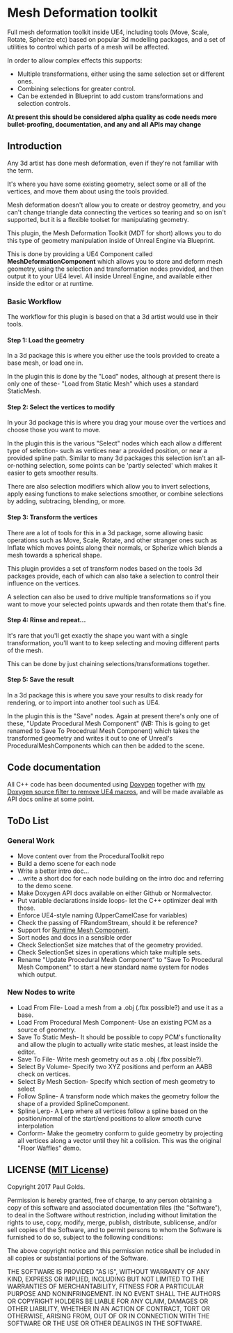 # Mesh Deformation toolkit
Full mesh deformation toolkit inside UE4, including tools (Move, Scale, Rotate, Spherize etc) based on popular 3d modelling packages, and a set of utilities to control which parts of a mesh will be affected.

In order to allow complex effects this supports:
* Multiple transformations, either using the same selection set or different ones.
* Combining selections for greater control.
* Can be extended in Blueprint to add custom transformations and selection controls.

**At present this should be considered alpha quality as code needs more bullet-proofing, documentation, and any and all APIs may change**

## Introduction
Any 3d artist has done mesh deformation, even if they're not familiar with the term.

It's where you have some existing geometry, select some or all of the vertices, and move them about using the tools provided.

Mesh deformation doesn't allow you to create or destroy geometry, and you can't change triangle data connecting the vertices so tearing and so on isn't supported, but it is a flexible toolset for manipulating geometry.

This plugin, the Mesh Deformation Toolkit (MDT for short) allows you to do this type of geometry manipulation inside of Unreal Engine via Blueprint.

This is done by providing a UE4 Component called **MeshDeformationComponent** which allows you to store and deform mesh  geometry, using the selection and transformation nodes provided, and then output it to your UE4 level.  All inside Unreal Engine, and available either inside the editor or at runtime.

### Basic Workflow
The workflow for this plugin is based on that a 3d artist would use in their tools.

#### Step 1: Load the geometry
In a 3d package this is where you either use the tools provided to create a base mesh, or load one in.

In the plugin this is done by the "Load" nodes, although at present there is only one of these- "Load from Static Mesh" which uses a standard StaticMesh.

#### Step 2: Select the vertices to modify
In your 3d package this is where you drag your mouse over the vertices and choose those you want to move.

In the plugin this is the various "Select" nodes which each allow a different type of selection- such as vertices near a provided position, or near a provided spline path.  Similar to many 3d packages this selection isn't an all-or-nothing selection, some points can be 'partly selected' which makes it easier to gets smoother results.

There are also selection modifiers which allow you to invert selections, apply easing functions to make selections smoother, or combine selections by adding, subtracing, blending, or more.

#### Step 3: Transform the vertices
There are a lot of tools for this in a 3d package, some allowing basic operations such as Move, Scale, Rotate, and other stranger ones such as Inflate which moves points along their normals, or Spherize which blends a mesh towards a spherical shape.

This plugin provides a set of transform nodes based on the tools 3d packages provide, each of which can also take a selection to control their influence on the vertices.

A selection can also be used to drive multiple transformations so if you want to move your selected points upwards and then rotate them that's fine.

#### Step 4: Rinse and repeat...
It's rare that you'll get exactly the shape you want with a single transformation, you'll want to to keep selecting and moving different parts of the mesh.

This can be done by just chaining selections/transformations together.

#### Step 5: Save the result
In a 3d package this is where you save your results to disk ready for rendering, or to import into another tool such as UE4.

In the plugin this is the "Save" nodes.  Again at present there's only one of these, "Update Procedural Mesh Component" (*NB:* This is going to get renamed to Save To Procedrual Mesh Component) which takes the transformed geometry and writes it out to one of Unreal's ProceduralMeshComponents which can then be added to the scene.

## Code documentation
All C++ code has been documented using [Doxygen](http://www.stack.nl/~dimitri/doxygen/) together with [my Doxygen source filter to remove UE4 macros](https://github.com/normalvector/ue4_doxygen_source_filter), and will be made available as API docs online at some point.

## ToDo List
### General Work
* Move content over from the ProceduralToolkit repo
* Build a demo scene for each node
* Write a better intro doc...
* ...write a short doc for each node building on the intro doc and referring to the demo scene.
* Make Doxygen API docs available on either Github or Normalvector.
* Put variable declarations inside loops- let the C++ optimizer deal with those.
* Enforce UE4-style naming (UpperCamelCase for variables)
* Check the passing of FRandomStream, should it be reference?
* Support for [Runtime Mesh Component](https://forums.unrealengine.com/showthread.php?113432-Runtime-Mesh-Component-Rendering-high-performance-runtime-generated-meshes!).
* Sort nodes and docs in a sensible order
* Check SelectionSet size matches that of the geometry provided.
* Check SelectionSet sizes in operations which take multiple sets.
* Rename "Update Procedural Mesh Component" to "Save To Procedural Mesh Component" to start a new standard name system for nodes which output.

### New Nodes to write
* Load From File- Load a mesh from a .obj (.fbx possible?) and use it as a base.
* Load From Procedural Mesh Component- Use an existing PCM as a source of geometry.
* Save To Static Mesh- It should be possible to copy PCM's functionality and allow the plugin to actually write static meshes, at least inside the editor.
* Save To File- Write mesh geometry out as a .obj (.fbx possible?).
* Select By Volume- Specify two XYZ positions and perform an AABB check on vertices.
* Select By Mesh Section- Specify which section of mesh geometry to select
* Follow Spline- A transform node which makes the geometry follow the shape of a provided SplineComponent.
* Spline Lerp- A Lerp where all vertices follow a spline based on the position/normal of the start/end positions to allow smooth curve interpolation
* Conform- Make the geometry conform to guide geometry by projecting all vertices along a vector until they hit a collision.  This was the original "Floor Waffles" demo.

## LICENSE ([MIT License](https://en.wikipedia.org/wiki/MIT_License))

Copyright 2017 Paul Golds.

Permission is hereby granted, free of charge, to any person obtaining a copy of this software and associated documentation files (the "Software"), to deal in the Software without restriction, including without limitation the rights to use, copy, modify, merge, publish, distribute, sublicense, and/or sell copies of the Software, and to permit persons to whom the Software is furnished to do so, subject to the following conditions:

The above copyright notice and this permission notice shall be included in all copies or substantial portions of the Software.

THE SOFTWARE IS PROVIDED "AS IS", WITHOUT WARRANTY OF ANY KIND, EXPRESS OR IMPLIED, INCLUDING BUT NOT LIMITED TO THE WARRANTIES OF MERCHANTABILITY, FITNESS FOR A PARTICULAR PURPOSE AND NONINFRINGEMENT. IN NO EVENT SHALL THE AUTHORS OR COPYRIGHT HOLDERS BE LIABLE FOR ANY CLAIM, DAMAGES OR OTHER LIABILITY, WHETHER IN AN ACTION OF CONTRACT, TORT OR OTHERWISE, ARISING FROM, OUT OF OR IN CONNECTION WITH THE SOFTWARE OR THE USE OR OTHER DEALINGS IN THE SOFTWARE.
